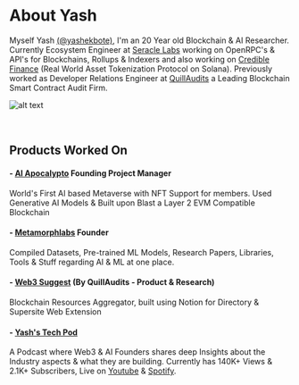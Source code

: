 # About Yash

Myself Yash [(@yashekbote)](https://twitter.com/yashekbote), I'm an 20 Year old Blockchain & AI Researcher. Currently Ecosystem Engineer at [Seracle Labs](https://www.seracle.com/) working on OpenRPC's & API's for Blockchains, Rollups & Indexers and also working on [Credible Finance](https://www.credible.finance/) (Real World Asset Tokenization Protocol on Solana). Previously worked as Developer Relations Engineer at [QuillAudits](https://www.quillaudits.com/smart-contract-audit) a Leading Blockchain Smart Contract Audit Firm.

![alt text](file:///Users/yashekbote/Downloads/1OI8dxfA_400x400.jpg)

<br/>

## Products Worked On

#### - [AI Apocalypto](https://aiapocalypto.com/) Founding Project Manager
World's First AI based Metaverse with NFT Support for members. 
Used Generative AI Models & Built upon Blast a Layer 2 EVM Compatible Blockchain

#### - [Metamorphlabs](https://metamorphlabs.xyz/) Founder
Compiled Datasets, Pre-trained ML Models, Research Papers, Libraries, Tools & Stuff regarding AI & ML at one place.

#### - [Web3 Suggest](https://web3suggest.xyz/) (By QuillAudits - Product & Research)
Blockchain Resources Aggregator, built using Notion for Directory & Supersite Web Extension

#### - [Yash's Tech Pod](http://www.youtube.com/@yashekbote)
A Podcast where Web3 & AI Founders shares deep Insights about the Industry aspects & what they are building.
Currently has 140K+ Views & 2.1K+ Subscribers, Live on [Youtube](http://www.youtube.com/@yashekbote) & [Spotify](https://open.spotify.com/show/0UbfjWFYEGNJGjY1eNMqqS).


